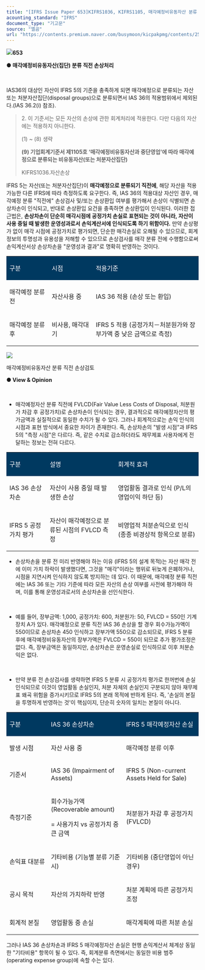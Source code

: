 ```yaml
---
title: "[IFRS Issue Paper 653]KIFRS1036, KIFRS1105, 매각예정비유동자산 분류 직전 손상검토"
acounting_standard: "IFRS"
document_type: "기고문"
source: "엘곰"
url: "https://contents.premium.naver.com/busymoon/kicpakpmg/contents/250508142957979mj"
---
```

![](https://n2.news.naver.com/l.gif?type=content)**653**

**● 매각예정비유동자산(집단) 분류 직전 손상처리**

​

IAS36의 대상인 자산이 IFRS 5의 기준을 충족하게 되면 매각예정으로 분류되는 자산 또는 처분자산집단(disposal groups)으로 분류되면서 IAS 36의 적용범위에서 제외된다.(IAS 36.2(i) 참조).

> 2\. 이 기준서는 모든 자산의 손상에 관한 회계처리에 적용한다. 다만 다음의 자산에는 적용하지 아니한다.
> 
> (1) ~ (8) 생략
> 
> **(9) 기업회계기준서 제1105호 ‘매각예정비유동자산과 중단영업’에 따라 매각예정으로 분류되는 비유동자산(또는 처분자산집단)**
> 
> KIFRS1036.자산손상

IFRS 5는 자산(또는 처분자산집단)이 **매각예정으로 분류되기 직전에**, 해당 자산을 적용 가능한 다른 IFRS에 따라 측정하도록 요구한다. 즉, IAS 36의 적용대상 자산인 경우, 매각예정 분류 "직전에" 손상검사 및/또는 손상환입 여부를 평가해서 손상이 식별되면 손상차손이 인식되고, 반대로 손상환입 요건을 충족하면 손상환입이 인식된다. 이러한 접근법은, **손상차손이 단순히 매각시점에 공정가치 손실로 표현되는 것이 아니라, 자산이 사용 중일 때 발생한 운영성과로서 손익계산서에 인식되도록 하기 위함이다.** 만약 손상평가 없이 매각 시점에 공정가치로 평가되면, 단순한 매각손실로 오해될 수 있으므로, 회계정보의 투명성과 유용성을 저해할 수 있으므로 손상검사를 매각 분류 전에 수행함으로써 손익계산서상 손상차손을 "운영성과 결과"로 명확히 반영하는 것이다.

<table style=""><tbody><tr><td colspan="1" rowspan="1" style="width: 22.02%; height: 40.0px;  background-color: #003960;"><div><p style=""><span style="color:#ffffff;">구분</span></p></div></td><td colspan="1" rowspan="1" style="width: 22.9%; height: 40.0px;  background-color: #003960;"><div><p style=""><span style="color:#ffffff;">시점</span></p></div></td><td colspan="1" rowspan="1" style="width: 55.09%; height: 40.0px;  background-color: #003960;"><div><p style=""><span style="color:#ffffff;">적용기준</span></p></div></td></tr><tr><td colspan="1" rowspan="1" style="width: 22.02%; height: 40.0px;  "><div><p style=""><span style="">매각예정 분류 전</span></p></div></td><td colspan="1" rowspan="1" style="width: 22.9%; height: 40.0px;  "><div><p style=""><span style="">자산사용 중</span></p></div></td><td colspan="1" rowspan="1" style="width: 55.09%; height: 40.0px;  "><div><p style=""><span style="">IAS 36</span><span style=""> 적용 (손상 또는 환입)</span></p></div></td></tr><tr><td colspan="1" rowspan="1" style="width: 22.02%; height: 40.0px;  "><div><p style=""><span style="">매각예정 분류 후</span></p></div></td><td colspan="1" rowspan="1" style="width: 22.9%; height: 40.0px;  "><div><p style=""><span style="">비사용, 매각대기</span></p></div></td><td colspan="1" rowspan="1" style="width: 55.09%; height: 40.0px;  "><div><p style=""><span style="">IFRS 5</span><span style=""> 적용 (공정가치－처분원가와 장부가액 중 낮은 금액으로 측정)</span></p></div></td></tr></tbody></table>

![](https://scs-phinf.pstatic.net/MjAyNTA1MDhfMjcx/MDAxNzQ2NjgwNzY4ODIy.17OMPrN_JTE1J8_XooYyyOJQX8QJ1FdCohYYVOs5x28g.9Pp30aPgaD8EgrdzuGLLmNCE7EG0W9O5Lh73JMiAlXYg.PNG/image.png?type=w800)

매각예정비유동자산 분류 직전 손상검토

**● View & Opinion**

​

- 매각예정자산 분류 직전에 FVLCD(Fair Value Less Costs of Disposal, 처분원가 차감 후 공정가치)로 손상차손이 인식되는 경우, 결과적으로 매각예정자산의 평가금액과 실질적으로 동일한 수치가 될 수 있다. 그러나 회계적으로는 손익 인식의 시점과 표현 방식에서 중요한 차이가 존재한다. 즉, 손상차손의 "발생 시점"과 IFRS 5의 "측정 시점"은 다르다. 즉, 같은 수치로 감소하더라도 재무제표 사용자에게 전달하는 정보는 전혀 다르다.

<table style=""><tbody><tr><td colspan="1" rowspan="1" style="width: 20.99%; height: 40.0px;  background-color: #003960;"><div><p style=""><span style="color:#ffffff;">구분</span></p></div></td><td colspan="1" rowspan="1" style="width: 35.53%; height: 40.0px;  background-color: #003960;"><div><p style=""><span style="color:#ffffff;">설명</span></p></div></td><td colspan="1" rowspan="1" style="width: 43.48%; height: 40.0px;  background-color: #003960;"><div><p style=""><span style="color:#ffffff;">회계적 효과</span></p></div></td></tr><tr><td colspan="1" rowspan="1" style="width: 20.99%; height: 40.0px;  "><div><p style=""><span style="">IAS 36 손상차손</span></p></div></td><td colspan="1" rowspan="1" style="width: 35.53%; height: 40.0px;  "><div><p style=""><span style="">자산이 사용 중일 때 발생한 손상</span></p></div></td><td colspan="1" rowspan="1" style="width: 43.48%; height: 40.0px;  "><div><p style=""><span style="">영업활동 결과로 인식 (P/L의 </span><span style="">영업이익 하단</span><span style=""> 등)</span></p></div></td></tr><tr><td colspan="1" rowspan="1" style="width: 20.99%; height: 40.0px;  "><div><p style=""><span style="">IFRS 5 공정가치 평가</span></p></div></td><td colspan="1" rowspan="1" style="width: 35.53%; height: 40.0px;  "><div><p style=""><span style="">자산이 매각예정으로 분류된 시점의 FVLCD 측정</span></p></div></td><td colspan="1" rowspan="1" style="width: 43.48%; height: 40.0px;  "><div><p style=""><span style="">비영업적 처분손익</span><span style="">으로 인식 (종종 </span><span style="">비경상적 항목</span><span style="">으로 분류)</span></p></div></td></tr></tbody></table>

- 손상차손을 분류 전 미리 반영해야 하는 이유 (IFRS 5의 설계 목적)는 자산 매각 전에 이미 가치 하락이 발생했다면, 그것을 "매각"이라는 행위로 뒤늦게 은폐하거나, 시점을 지연시켜 인식하지 않도록 방지하는 데 있다. 이 때문에, 매각예정 분류 직전에는 IAS 36 또는 기타 기준에 따라 모든 자산의 손상 여부를 사전에 평가해야 하며, 이를 통해 운영성과로서의 손상차손을 선인식한다.

​

- 예를 들어, 장부금액: 1,000, 공정가치: 600, 처분원가: 50, FVLCD = 550인 기계장치 A가 있다. 매각예정으로 분류 직전 IAS 36 손상을 할 경우 회수가능가액이 550이므로 손상차손 450 인식하고 장부가액 550으로 감소되므로, IFRS 5 분류 후에 매각예정비유동자산의 장부가액은 FVLCD = 550이 되므로 추가 평가조정은 없다. 즉, 장부금액은 동일하지만, 손상차손은 운영손실로 인식하므로 이후 처분손익은 없다.

​

- 만약 분류 전 손상검사를 생략하면 IFRS 5 분류 시 공정가치 평가로 한꺼번에 손실 인식되므로 이것이 영업활동 손실인지, 처분 자체의 손실인지 구분되지 않아 재무제표 왜곡 위험을 증가시키므로 IFRS 5의 본래 목적에 반하게 된다. 즉, '손실의 본질을 투명하게 반영하는 것'이 핵심이지, 단순히 숫자의 일치는 본질이 아니다.

<table style=""><tbody><tr><td colspan="1" rowspan="1" style="width: 21.58%; height: 40.0px;  background-color: #003960;"><div><p style=""><span style="color:#ffffff;">구분</span></p></div></td><td colspan="1" rowspan="1" style="width: 39.21%; height: 40.0px;  background-color: #003960;"><div><p style=""><span style="color:#ffffff;">IAS 36 손상차손</span></p></div></td><td colspan="1" rowspan="1" style="width: 39.21%; height: 40.0px;  background-color: #003960;"><div><p style=""><span style="color:#ffffff;">IFRS 5 매각예정자산 손실</span></p></div></td></tr><tr><td colspan="1" rowspan="1" style="width: 21.58%; height: 40.0px;  "><div><p style=""><span style="">발생 시점</span></p></div></td><td colspan="1" rowspan="1" style="width: 39.21%; height: 40.0px;  "><div><p style=""><span style="">자산 사용 중</span></p></div></td><td colspan="1" rowspan="1" style="width: 39.21%; height: 40.0px;  "><div><p style=""><span style="">매각예정 분류 이후</span></p></div></td></tr><tr><td colspan="1" rowspan="1" style="width: 21.58%; height: 40.0px;  "><div><p style=""><span style="">기준서</span></p></div></td><td colspan="1" rowspan="1" style="width: 39.21%; height: 40.0px;  "><div><p style=""><span style="">IAS 36 (Impairment of Assets)</span></p></div></td><td colspan="1" rowspan="1" style="width: 39.21%; height: 40.0px;  "><div><p style=""><span style="">IFRS 5 (Non-current Assets Held for Sale)</span></p></div></td></tr><tr><td colspan="1" rowspan="1" style="width: 21.58%; height: 40.0px;  "><div><p style=""><span style="">측정기준</span></p></div></td><td colspan="1" rowspan="1" style="width: 39.21%; height: 40.0px;  "><div><p style=""><span style="">회수가능가액(Recoverable amount)</span></p></div><div><p style=""><span style="">= 사용가치 vs 공정가치 중 큰 금액</span></p></div></td><td colspan="1" rowspan="1" style="width: 39.21%; height: 40.0px;  "><div><p style=""><span style="">처분원가 차감 후 공정가치(FVLCD)</span></p></div></td></tr><tr><td colspan="1" rowspan="1" style="width: 21.58%; height: 40.0px;  "><div><p style=""><span style="">손익표 대분류</span></p></div></td><td colspan="1" rowspan="1" style="width: 39.21%; height: 40.0px;  "><div><p style=""><span style="">기타비용 (기능별 분류 기준 시)</span></p></div></td><td colspan="1" rowspan="1" style="width: 39.21%; height: 40.0px;  "><div><p style=""><span style="">기타비용 (중단영업이 아닌 경우)</span></p></div></td></tr><tr><td colspan="1" rowspan="1" style="width: 21.58%; height: 40.0px;  "><div><p style=""><span style="">공시 목적</span></p></div></td><td colspan="1" rowspan="1" style="width: 39.21%; height: 40.0px;  "><div><p style=""><span style="">자산의 가치하락 반영</span></p></div></td><td colspan="1" rowspan="1" style="width: 39.21%; height: 40.0px;  "><div><p style=""><span style="">처분 계획에 따른 공정가치 조정</span></p></div></td></tr><tr><td colspan="1" rowspan="1" style="width: 21.58%; height: 40.0px;  "><div><p style=""><span style="">회계적 본질</span></p></div></td><td colspan="1" rowspan="1" style="width: 39.21%; height: 40.0px;  "><div><p style=""><span style="">영업활동 중 손실</span></p></div></td><td colspan="1" rowspan="1" style="width: 39.21%; height: 40.0px;  "><div><p style=""><span style="">매각계획에 따른 처분 손실</span></p></div></td></tr></tbody></table>

그러나 IAS 36 손상차손과 IFRS 5 매각예정자산 손실은 현행 손익계산서 체계상 동일한 "기타비용" 항목이 될 수 있다. 즉, 회계분류 측면에서는 동일한 비용 범주(operating expense group)에 속할 수는 있다.

​